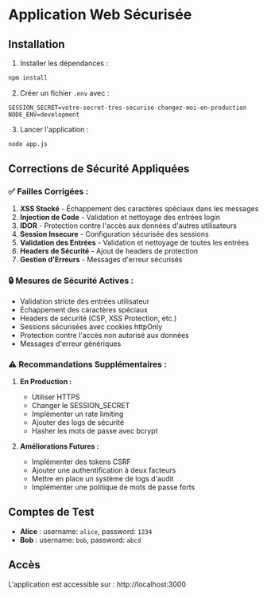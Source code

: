 # Application Web Sécurisée

## Installation

1. Installer les dépendances :
```bash
npm install
```

2. Créer un fichier `.env` avec :
```
SESSION_SECRET=votre-secret-tres-securise-changez-moi-en-production
NODE_ENV=development
```

3. Lancer l'application :
```bash
node app.js
```

## Corrections de Sécurité Appliquées

### ✅ Failles Corrigées :

1. **XSS Stocké** - Échappement des caractères spéciaux dans les messages
2. **Injection de Code** - Validation et nettoyage des entrées login
3. **IDOR** - Protection contre l'accès aux données d'autres utilisateurs
4. **Session Insecure** - Configuration sécurisée des sessions
5. **Validation des Entrées** - Validation et nettoyage de toutes les entrées
6. **Headers de Sécurité** - Ajout de headers de protection
7. **Gestion d'Erreurs** - Messages d'erreur sécurisés

### 🔒 Mesures de Sécurité Actives :

- Validation stricte des entrées utilisateur
- Échappement des caractères spéciaux
- Headers de sécurité (CSP, XSS Protection, etc.)
- Sessions sécurisées avec cookies httpOnly
- Protection contre l'accès non autorisé aux données
- Messages d'erreur génériques

### ⚠️ Recommandations Supplémentaires :

1. **En Production :**
   - Utiliser HTTPS
   - Changer le SESSION_SECRET
   - Implémenter un rate limiting
   - Ajouter des logs de sécurité
   - Hasher les mots de passe avec bcrypt

2. **Améliorations Futures :**
   - Implémenter des tokens CSRF
   - Ajouter une authentification à deux facteurs
   - Mettre en place un système de logs d'audit
   - Implémenter une politique de mots de passe forts

## Comptes de Test

- **Alice** : username: `alice`, password: `1234`
- **Bob** : username: `bob`, password: `abcd`

## Accès

L'application est accessible sur : http://localhost:3000 
